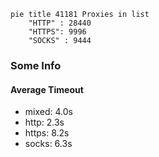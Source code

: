 
```mermaid
pie title 41181 Proxies in list
    "HTTP" : 28440
    "HTTPS": 9996
    "SOCKS" : 9444
```

### Some Info
#### Average Timeout

- mixed: 4.0s
- http: 2.3s
- https: 8.2s
- socks: 6.3s